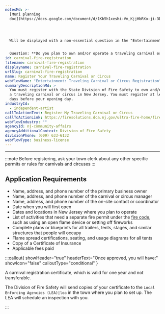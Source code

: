 ```yaml
---
notesMd: >-
  [Muni planning
  doc](https://docs.google.com/document/d/1Kb5h1xeshi-Vm_KjjHbRXo-ji-3DejgKUG4U1shk2QQ/edit)




  Will be displayed with a non-essential question in the "Entertainment" industry.


  Question: **Do you plan to own and/or operate a traveling carnival or circus?**
id: carnival-fire-registration
filename: carnival-fire-registration
displayname: carnival-fire-registration
urlSlug: carnival-fire-registration
name: Register Your Traveling Carnival or Circus
webflowName: "Entertainment: Traveling Carnival or Circus Registration"
summaryDescriptionMd: >
  You must register with the State Division of Fire Safety to own and/or operate
  a traveling carnival or circus in New Jersey. You must register at least 30
  days before your opening day.
industryId:
  - independent-artist
callToActionText: Register My Traveling Carnival or Circus
callToActionLink: https://firesolutions.dca.nj.gov/ultra-fire-home/fire-carnival-create
webflowIndustry: ""
agencyId: nj-community-affairs
agencyAdditionalContext: Division of Fire Safety
divisionPhone: (609) 633-6132
webflowType: business-license
---
```

- - -

:::note 
 Before registering, ask your town clerk about any other specific permits or rules for carnivals and circuses
:::

## Application Requirements

* Name, address, and phone number of the primary business owner
* Name, address, and phone number of the carnival or circus manager
* Name, address, and phone number of the on-site contact or coordinator
* Date when you will first open
* Dates and locations in New Jersey where you plan to operate
* List of activities that need a separate fire permit under the [fire code](https://advance.lexis.com/documentpage/?pdmfid=1000516&crid=3545b7d7-21c1-4f1b-92c5-c14a46832e49&nodeid=AAGACXAADAAL&nodepath=%2FROOT%2FAAG%2FAAGACX%2FAAGACXAAD%2FAAGACXAADAAL&level=4&haschildren=&populated=false&title=%C2%A7+5%3A70-2.7+Permits+required&config=00JAA1YTg5OGJlYi04MTI4LTRlNjQtYTc4Yi03NTQxN2E5NmE0ZjQKAFBvZENhdGFsb2ftaXPxZTR7bRPtX1Jok9kz&pddocfullpath=%2Fshared%2Fdocument%2Fadministrative-codes%2Furn%3AcontentItem%3A62WP-2J01-JJ1H-X1S1-00008-00&ecomp=6gf5kkk&prid=85851773-79c5-4603-ad30-c78e32cdb684), such as using an open flame device or setting off fireworks 
* Complete plans or blueprints for all trailers, tents, stages, and similar structures that people will occupy
* Flame spread certifications, seating, and usage diagrams for all tents
* Copy of a Certificate of Insurance
* Applicable fees paid

:::callout{ showHeader="true" headerText="Once approved, you will have:" showIcon="false" calloutType="conditional" }

A carnival registration certificate, which is valid for one year and not transferable.

The Division of Fire Safety will send copies of your certificate to the `Local Enforcing Agencies (LEA)|lea` in the town where you plan to set up. The LEA will schedule an inspection with you.

:::